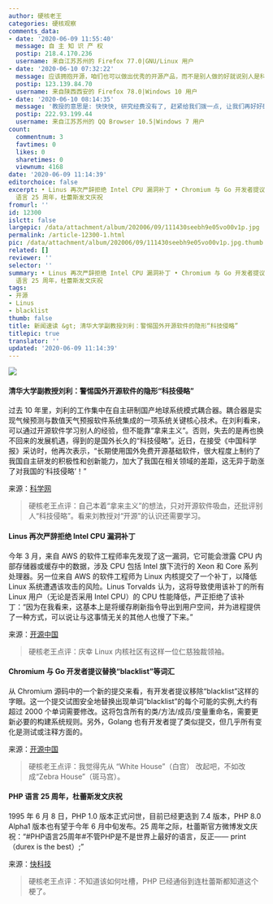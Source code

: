 ```yaml
---
author: 硬核老王
categories: 硬核观察
comments_data:
- date: '2020-06-09 11:55:40'
  message: 自 主 知 识 产 权
  postip: 218.4.170.236
  username: 来自江苏苏州的 Firefox 77.0|GNU/Linux 用户
- date: '2020-06-10 07:32:22'
  message: 应该拥抱开源，咱们也可以做出优秀的开源产品，而不是别人做的好就说别人是科技侵略
  postip: 123.139.84.70
  username: 来自陕西西安的 Firefox 78.0|Windows 10 用户
- date: '2020-06-10 08:14:35'
  message: '教授的意思是: 快快快, 研究经费没有了, 赶紧给我们拨一点, 让我们再好好研究了3~5年.'
  postip: 222.93.199.44
  username: 来自江苏苏州的 QQ Browser 10.5|Windows 7 用户
count:
  commentnum: 3
  favtimes: 0
  likes: 0
  sharetimes: 0
  viewnum: 4168
date: '2020-06-09 11:14:39'
editorchoice: false
excerpt: • Linus 再次严辞拒绝 Intel CPU 漏洞补丁 • Chromium 与 Go 开发者提议替换“blacklist”等词汇 • PHP
  语言 25 周年，杜蕾斯发文庆祝
fromurl: ''
id: 12300
islctt: false
largepic: /data/attachment/album/202006/09/111430seebh9e05vo00v1p.jpg
permalink: /article-12300-1.html
pic: /data/attachment/album/202006/09/111430seebh9e05vo00v1p.jpg.thumb.jpg
related: []
reviewer: ''
selector: ''
summary: • Linus 再次严辞拒绝 Intel CPU 漏洞补丁 • Chromium 与 Go 开发者提议替换“blacklist”等词汇 • PHP
  语言 25 周年，杜蕾斯发文庆祝
tags:
- 开源
- Linus
- blacklist
thumb: false
title: 新闻速读 &gt; 清华大学副教授刘利：警惕国外开源软件的隐形“科技侵略”
titlepic: true
translator: ''
updated: '2020-06-09 11:14:39'
---
```


![](/data/attachment/album/202006/09/111430seebh9e05vo00v1p.jpg)


#### 清华大学副教授刘利：警惕国外开源软件的隐形“科技侵略”


过去 10 年里，刘利的工作集中在自主研制国产地球系统模式耦合器。耦合器是实现气候预测与数值天气预报软件系统集成的一项系统关键核心技术。在刘利看来，可以通过开源软件学习别人的经验，但不能靠“拿来主义”。否则，失去的是再也换不回来的发展机遇，得到的是国外长久的“科技侵略”。近日，在接受《中国科学报》采访时，他再次表示，“长期使用国外免费开源基础软件，很大程度上制约了我国自主研发的积极性和创新能力，加大了我国在相关领域的差距，这无异于助涨了对我国的‘科技侵略’！”


来源：[科学网](https://www.cnbeta.com/articles/tech/988313.htm)



> 
> 硬核老王点评：自己本着“拿来主义”的想法，只对开源软件吸血，还批评别人“科技侵略”。看来刘教授对“开源”的认识还需要学习。
> 
> 
> 


#### Linus 再次严辞拒绝 Intel CPU 漏洞补丁


今年 3 月，来自 AWS 的软件工程师率先发现了这一漏洞，它可能会泄露 CPU 内部存储器或缓存中的数据，涉及 CPU 包括 Intel 旗下流行的 Xeon 和 Core 系列处理器。另一位来自 AWS 的软件工程师为 Linux 内核提交了一个补丁，以降低 Linux 系统遭遇该攻击的风险。Linus Torvalds 认为，这将导致使用该补丁的所有 Linux 用户（无论是否采用 Intel CPU）的 CPU 性能降低，严正拒绝了该补丁：“因为在我看来，这基本上是将缓存刷新指令导出到用户空间，并为进程提供了一种方式，可以说让与这事情无关的其他人也慢了下来。”


来源：[开源中国](https://www.oschina.net/news/116295/oh-im-such-a-delicate-flower)



> 
> 硬核老王点评：庆幸 Linux 内核社区有这样一位仁慈独裁领袖。
> 
> 
> 


#### Chromium 与 Go 开发者提议替换“blacklist”等词汇


从 Chromium 源码中的一个新的提交来看，有开发者提议移除“blacklist”这样的字眼。这一个提交试图安全地替换出现单词“blacklist”的每个可能的实例,大约有超过 2000 个单词需要修改。这将包含所有的类/方法/成员/变量重命名，需要更新必要的构建系统规则。另外，Golang 也有开发者提了类似提交，但几乎所有变化是测试或注释方面的。


来源：[开源中国](https://www.oschina.net/news/116294/commit-rename-blacklist-slave)



> 
> 硬核老王点评：我觉得先从 “White House”（白宫） 改起吧，不如改成“Zebra House”（斑马宫）。
> 
> 
> 


#### PHP 语言 25 周年，杜蕾斯发文庆祝


1995 年 6 月 8 日，PHP 1.0 版本正式问世，目前已经更迭到 7.4 版本，PHP 8.0 Alpha1 版本也有望于今年 6 月中旬发布。25 周年之际，杜蕾斯官方微博发文庆祝：“#PHP语言25周年#不管PHP是不是世界上最好的语言，反正—— print（durex is the best）;”


来源：[快科技](https://hot.cnbeta.com/articles/funny/988403.htm)



> 
> 硬核老王点评：不知道该如何吐槽，PHP 已经通俗到连杜蕾斯都知道这个梗了。
> 
> 
>
